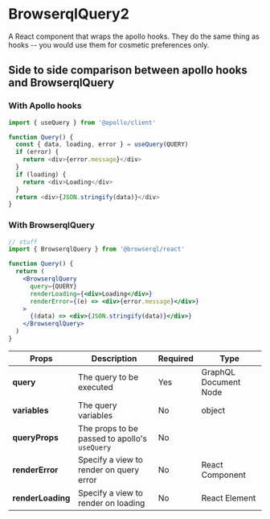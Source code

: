 # BrowserqlQuery2

A React component that wraps the apollo hooks. They do the same thing as hooks -- you would use them for cosmetic preferences only.

## Side to side comparison between apollo hooks and BrowserqlQuery

### With Apollo hooks

```js
import { useQuery } from '@apollo/client'

function Query() {
  const { data, loading, error } = useQuery(QUERY)
  if (error) {
    return <div>{error.message}</div>
  }
  if (loading) {
    return <div>Loading</div>
  }
  return <div>{JSON.stringify(data)}</div>
}
```

### With BrowserqlQuery

```jsx
// stuff
import { BrowserqlQuery } from '@browserql/react'

function Query() {
  return (
    <BrowserqlQuery
      query={QUERY}
      renderLoading={<div>Loading</div>}
      renderError={(e) => <div>{error.message}</div>}
    >
      {(data) => <div>{JSON.stringify(data)}</div>}
    </BrowserqlQuery>
  )
}
```

| Props             | Description                                   | Required | Type                  |
| ----------------- | --------------------------------------------- | -------- | --------------------- |
| **query**         | The query to be executed                      | Yes      | GraphQL Document Node |
| **variables**     | The query variables                           | No       | object                |
| **queryProps**    | The props to be passed to apollo's `useQuery` | No       |
| **renderError**   | Specify a view to render on query error       | No       | React Component       |
| **renderLoading** | Specify a view to render on loading           | No       | React Element         |

